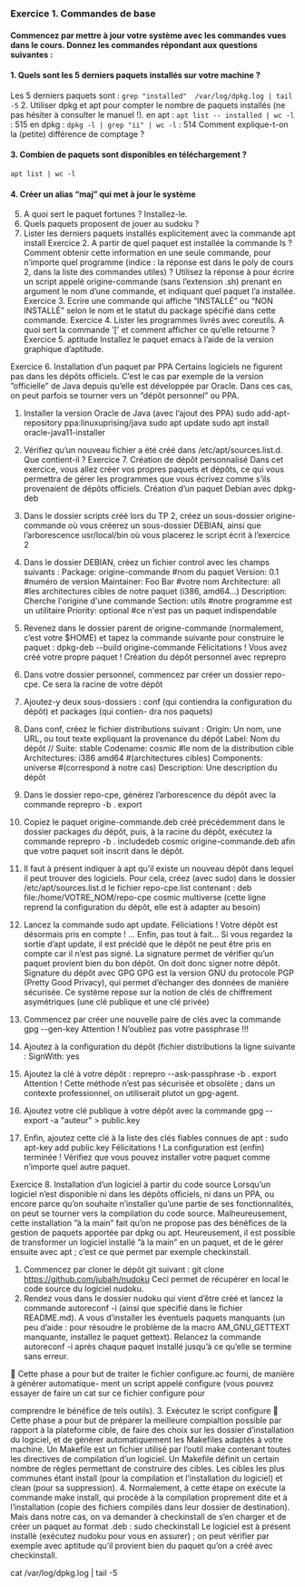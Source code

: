### Exercice 1. Commandes de base
#### Commencez par mettre à jour votre système avec les commandes vues dans le cours. Donnez les commandes répondant aux questions suivantes :
#### 1. Quels sont les 5 derniers paquets installés sur votre machine ?
Les 5 derniers paquets sont : `grep "installed"  /var/log/dpkg.log | tail -5`
2. Utiliser dpkg et apt pour compter le nombre de paquets installés (ne pas hésiter à consulter le manuel !).
en apt : `apt list -- installed | wc -l` : 515
en dpkg : `dpkg -l | grep "ii" | wc -l` : 514
Comment explique-t-on la (petite) différence de comptage ?
#### 3. Combien de paquets sont disponibles en téléchargement ?
`apt list | wc -l`
#### 4. Créer un alias “maj” qui met à jour le système

5. A quoi sert le paquet fortunes ? Installez-le.
6. Quels paquets proposent de jouer au sudoku ?
7. Lister les derniers paquets installés explicitement avec la commande apt install
Exercice 2.
A partir de quel paquet est installée la commande ls ? Comment obtenir cette information en une seule
commande, pour n’importe quel programme (indice : la réponse est dans le poly de cours 2, dans la liste des
commandes utiles) ? Utilisez la réponse à pour écrire un script appelé origine-commande (sans l’extension
.sh) prenant en argument le nom d’une commande, et indiquant quel paquet l’a installée.
Exercice 3.
Ecrire une commande qui affiche “INSTALLÉ” ou “NON INSTALLÉ” selon le nom et le statut du package
spécifié dans cette commande.
Exercice 4.
Lister les programmes livrés avec coreutils. A quoi sert la commande ’[’ et comment afficher ce qu’elle
retourne ?
Exercice 5. aptitude
Installez le paquet emacs à l’aide de la version graphique d’aptitude.

Exercice 6. Installation d’un paquet par PPA
Certains logiciels ne figurent pas dans les dépôts officiels. C’est le cas par exemple de la version ”officielle”
de Java depuis qu’elle est développée par Oracle. Dans ces cas, on peut parfois se tourner vers un ”dépôt
personnel” ou PPA.
1. Installer la version Oracle de Java (avec l’ajout des PPA)
sudo add-apt-repository ppa:linuxuprising/java
sudo apt update
sudo apt install oracle-java11-installer
2. Vérifiez qu’un nouveau fichier a été créé dans /etc/apt/sources.list.d. Que contient-il ?
Exercice 7. Création de dépôt personnalisé
Dans cet exercice, vous allez créer vos propres paquets et dépôts, ce qui vous permettra de gérer les
programmes que vous écrivez comme s’ils provenaient de dépôts officiels.
Création d’un paquet Debian avec dpkg-deb
1. Dans le dossier scripts créé lors du TP 2, créez un sous-dossier origine-commande où vous créerez un
sous-dossier DEBIAN, ainsi que l’arborescence usr/local/bin où vous placerez le script écrit à l’exercice
2
2. Dans le dossier DEBIAN, créez un fichier control avec les champs suivants :
Package: origine-commande #nom du paquet
Version: 0.1 #numéro de version
Maintainer: Foo Bar #votre nom
Architecture: all #les architectures cibles de notre paquet (i386, amd64...)
Description: Cherche l'origine d'une commande
Section: utils #notre programme est un utilitaire
Priority: optional #ce n'est pas un paquet indispendable
3. Revenez dans le dossier parent de origine-commande (normalement, c’est votre $HOME) et tapez la
commande suivante pour construire le paquet :
dpkg-deb --build origine-commande
Félicitations ! Vous avez créé votre propre paquet !
Création du dépôt personnel avec reprepro
1. Dans votre dossier personnel, commencez par créer un dossier repo-cpe. Ce sera la racine de votre
dépôt

2. Ajoutez-y deux sous-dossiers : conf (qui contiendra la configuration du dépôt) et packages (qui contien-
dra nos paquets)

3. Dans conf, créez le fichier distributions suivant :
Origin: Un nom, une URL, ou tout texte expliquant la provenance du dépôt
Label: Nom du dépôt
// Suite: stable
Codename: cosmic #le nom de la distribution cible
Architectures: i386 amd64 #(architectures cibles)
Components: universe #(correspond à notre cas)
Description: Une description du dépôt

4. Dans le dossier repo-cpe, générez l’arborescence du dépôt avec la commande
reprepro -b . export
5. Copiez le paquet origine-commande.deb créé précédemment dans le dossier packages du dépôt, puis,
à la racine du dépôt, exécutez la commande
reprepro -b . includedeb cosmic origine-commande.deb
afin que votre paquet soit inscrit dans le dépôt.
6. Il faut à présent indiquer à apt qu’il existe un nouveau dépôt dans lequel il peut trouver des logiciels.
Pour cela, créez (avec sudo) dans le dossier /etc/apt/sources.list.d le fichier repo-cpe.list
contenant :
deb file:/home/VOTRE_NOM/repo-cpe cosmic multiverse
(cette ligne reprend la configuration du dépôt, elle est à adapter au besoin)
7. Lancez la commande sudo apt update.
Féliciations ! Votre dépôt est désormais pris en compte ! ... Enfin, pas tout à fait... Si vous regardez
la sortie d’apt update, il est précidé que le dépôt ne peut être pris en compte car il n’est pas signé.
La signature permet de vérifier qu’un paquet provient bien du bon dépôt. On doit donc signer notre
dépôt.
Signature du dépôt avec GPG
GPG est la version GNU du protocole PGP (Pretty Good Privacy), qui permet d’échanger des données de
manière sécurisée. Ce système repose sur la notion de clés de chiffrement asymétriques (une clé publique et
une clé privée)
1. Commencez par créer une nouvelle paire de clés avec la commande
gpg --gen-key
Attention ! N’oubliez pas votre passphrase !!!
2. Ajoutez à la configuration du dépôt (fichier distributions la ligne suivante :
SignWith: yes
3. Ajoutez la clé à votre dépôt :
reprepro --ask-passphrase -b . export
Attention ! Cette méthode n’est pas sécurisée et obsolète ; dans un contexte professionnel, on utiliserait
plutot un gpg-agent.
4. Ajoutez votre clé publique à votre dépôt avec la commande
gpg --export -a "auteur" > public.key
5. Enfin, ajoutez cette clé à la liste des clés fiables connues de apt :
sudo apt-key add public.key
Félicitations ! La configuration est (enfin) terminée ! Vérifiez que vous pouvez installer votre paquet comme
n’importe quel autre paquet.

Exercice 8. Installation d’un logiciel à partir du code source
Lorsqu’un logiciel n’est disponible ni dans les dépôts officiels, ni dans un PPA, ou encore parce qu’on
souhaite n’installer qu’une partie de ses fonctionnalités, on peut se tourner vers la compilation du code
source.
Malheureusement, cette installation ”à la main” fait qu’on ne propose pas des bénéfices de la gestion de
paquets apportée par dpkg ou apt. Heureusement, il est possible de transformer un logiciel installé ”à la
main” en un paquet, et de le gérer ensuite avec apt ; c’est ce que permet par exemple checkinstall.
1. Commencez par cloner le dépôt git suivant :
git clone https://github.com/jubalh/nudoku
Ceci permet de récupérer en local le code source du logiciel nudoku.
2. Rendez vous dans le dossier nudoku qui vient d’être créé et lancez la commande autoreconf -i (ainsi
que spécifié dans le fichier README.md). A vous d’installer les éventuels paquets manquants (un
peu d’aide : pour résoudre le problème de la macro AM_GNU_GETTEXT manquante, installez le paquet
gettext). Relancez la commande autoreconf -i après chaque paquet installé jusqu’à ce
qu’elle se termine sans erreur.

 Cette phase a pour but de traiter le fichier configure.ac fourni, de manière à générer automatique-
ment un script appelé configure (vous pouvez essayer de faire un cat sur ce fichier configure pour

comprendre le bénéfice de tels outils).
3. Exécutez le script configure
 Cette phase a pour but de préparer la meilleure compialtion possible par rapport à la plateforme
cible, de faire des choix sur les dossier d’installation du logiciel, et de générer automatiquement les
Makefiles adaptés à votre machine. Un Makefile est un fichier utilisé par l’outil make contenant toutes
les directives de compilation d’un logiciel. Un Makefile définit un certain nombre de règles permettant de
construire des cibles. Les cibles les plus communes étant install (pour la compilation et l’installation
du logiciel) et clean (pour sa suppression).
4. Normalement, à cette étape on exécute la commande make install, qui procède à la compilation
proprement dite et à l’installation (copie des fichiers compilés dans leur dossier de destination). Mais
dans notre cas, on va demander à checkinstall de s’en charger et de créer un paquet au format .deb :
sudo checkinstall
Le logiciel est à présent installé (exécutez nudoku pour vous en assurer) ; on peut vérifier par exemple
avec aptitude qu’il provient bien du paquet qu’on a créé avec checkinstall.

cat /var/log/dpkg.log | tail -5
